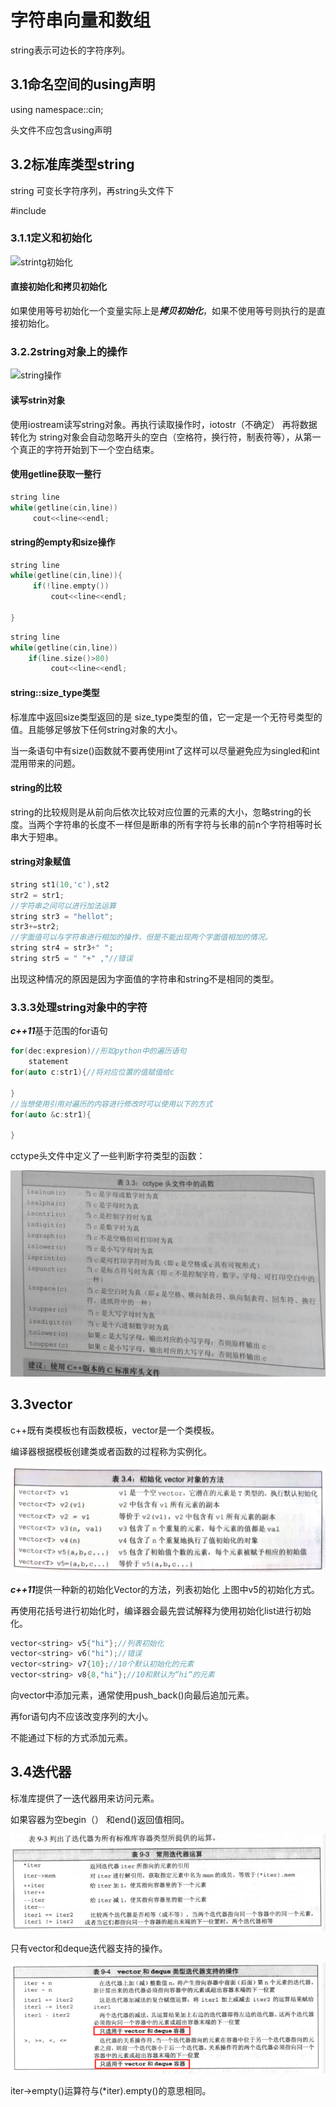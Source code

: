 # 字符串向量和数组



string表示可边长的字符序列。

## 3.1命名空间的using声明

using namespace::cin;

头文件不应包含using声明

## 3.2标准库类型string

string 可变长字符序列，再string头文件下

#include<string>

### 3.1.1定义和初始化

![strintg初始化](E:/文档/note/cpp/img/stringinit.jpg)

#### 直接初始化和拷贝初始化

如果使用等号初始化一个变量实际上是***拷贝初始化***，如果不使用等号则执行的是直接初始化。

### 3.2.2string对象上的操作

![string操作](E:/文档/note/cpp/img/stringmutual.jpg)

#### 读写strin对象

使用iostream读写string对象。再执行读取操作时，iotostr（不确定） 再将数据转化为 string对象会自动忽略开头的空白（空格符，换行符，制表符等），从第一个真正的字符开始到下一个空白结束。

#### 使用getline获取一整行

```cpp
string line
while(getline(cin,line))
     cout<<line<<endl;
```

#### string的empty和size操作

```cpp
string line
while(getline(cin,line)){
     if(!line.empty())
	     cout<<line<<endl;
     
}

```

```cpp
string line
while(getline(cin,line))
    if(line.size()>80)
	     cout<<line<<endl;
```

#### string::size_type类型

标准库中返回size类型返回的是 size_type类型的值，它一定是一个无符号类型的值。且能够足够放下任何string对象的大小。

当一条语句中有size()函数就不要再使用int了这样可以尽量避免应为singled和int混用带来的问题。

#### string的比较

string的比较规则是从前向后依次比较对应位置的元素的大小，忽略string的长度。当两个字符串的长度不一样但是断串的所有字符与长串的前n个字符相等时长串大于短串。

#### string对象赋值

```cpp
string st1(10,'c'),st2
str2 = str1;
//字符串之间可以进行加法运算 
string str3 = "hellot";
str3+=str2;
//字面值可以与字符串进行相加的操作，但是不能出现两个字面值相加的情况。
string str4 = str3+" ";
string str5 = " "+" ,"//错误
```

出现这种情况的原因是因为字面值的字符串和string不是相同的类型。 

### 3.3.3处理string对象中的字符

***c++11***基于范围的for语句

```c++
for(dec:expresion)//形如python中的遍历语句
	statement
for(auto c:str1){//将对应位置的值赋值给c
    
}
//当想使用引用对遍历的内容进行修改时可以使用以下的方式
for(auto &c:str1){
    
}
```

cctype头文件中定义了一些判断字符类型的函数：

![cctype](./img/cctpye.jpg)

## 3.3vector

c++既有类模板也有函数模板，vector是一个类模板。

编译器根据模板创建类或者函数的过程称为实例化。

![vector_init](./img/vector_init.jpg)

***c++11***提供一种新的初始化Vector的方法，列表初始化 上图中v5的初始化方式。

再使用花括号进行初始化时，编译器会最先尝试解释为使用初始化list进行初始化。

```cpp
vector<string> v5{"hi"};//列表初始化
vector<string> v6("hi");//错误
vector<string> v7{10};//10个默认初始化的元素
vector<string> v8{8,"hi"};//10和默认为“hi“的元素
```

向vector中添加元素，通常使用push_back()向最后追加元素。

再for语句内不应该改变序列的大小。

不能通过下标的方式添加元素。

## 3.4迭代器

标准库提供了一迭代器用来访问元素。

如果容器为空begin（） 和end()返回值相同。

![](./img/itrator_operator.jpg)

只有vector和deque迭代器支持的操作。

![](./img/itrator_operator_vector_deque.jpg)

iter->empty()运算符与(*iter).empty()的意思相同。
